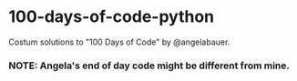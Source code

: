 # 100-days-of-code-python
Costum solutions to "100 Days of Code" by @angelabauer.
### NOTE: Angela's end of day code might be different from mine.
